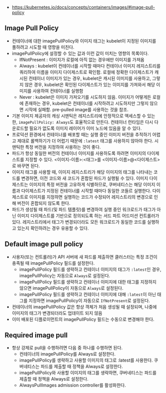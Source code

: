 - https://kubernetes.io/docs/concepts/containers/images/#image-pull-policy

## Image Pull Policy
- 컨테이너에 대한 imagePullPolicy와 이미지 태그는 kubelet이 지정된 이미지를 풀하려고 시도할 때 영향을 미친다.
- imagePullPolicy에 설정할 수 있는 값과 이런 값이 미치는 영향의 목록이다.
    - IfNotPresent : 이미지가 로컬에 아직 없는 경우에만 이미지를 가져옴
    - Always : kubelet이 컨테이너를 시작할 때마다 컨테이너 이미지 레지스트리를 쿼리하여 이름을 이미지 다이제스트로 확인함. 로컬에 정확한 다이제스트가 캐시된 컨테이너 이미지가 있는 경우, kubelet은 캐시된 이미지를 사용하고, 그렇지 않은 경우, kubelet은 확인된 다이제스트가 있는 이미지를 가져와서 해당 이미지를 사용하여 컨테이너를 실행함
    - Never : kubelet은 이미지 가져오기를 시도하지 않음. 이미지가 어떻게든 로컬에 존재하는 경우, kubelet은 컨테이너를 시작하려고 시도하지만 그렇지 않으면 시작에 실패함. pre-pulled image를 사용하는 것을 참조.
- 기본 이미지 제공자의 캐싱 시맨틱은 레지스트리에 안정적으로 액세스할 수 있는 한, `imagePullPolicy: Always`도 효율적으로 만든다. 컨테이너 런타임은 다시 다운로드할 필요가 없도록 이미지 레이어가 이미 노드에 있음을 알 수 있다.
- 프로덕션 환경에서 컨테이너를 배포할 때는 실행 중인 이미지 버전을 추적하기 어렵고 제대로 롤백하기가 더 어렵기 때문에 `:latest` 태그를 사용하지 않아야 한다. 시맨틱한 특정 버전을 지정하여 사용하는 것이 좋다.
- 파드가 항상 동일한 버전의 컨테이너 이미지를 사용하도록 하려면 이미지의 다이제스트를 지정할 수 있다. <이미지-이름>:<태그>를 <이미지-이름>@<다이제스트>로 바꾸면 된다.
- 이미지 태그를 사용할 때, 이미지 레지스트리가 해당 이미지의 태그를 나타내는 코드를 변경하면, 이전 코드와 새 코드가 혼합된 파드가 실행될 수 있다. 이미지 다이제스트는 이미지의 특정 버전을 고유하게 식별하므로, 쿠버네티스는 해당 이미지 이름과 다이제스트가 지정된 컨테이너를 시작할 때마다 동일한 코들르 실행한다. 다이제스트로 이미지를 지정하면 실행하는 코드가 수정되어 레지스트리의 변경으로 인해 버전이 혼합되지 않도록 한다.
- 파드가 생성될 때 파드(및 파드 템플릿)를 변경하여 실행 중인 워크로드가 태그가 아닌 이미지 다이제스트를 기반으로 정의되도록 하는 서드 파트 어드미션 컨트롤러가 있다. 레지스트리에서 태그가 변경되더라도 모든 워크로드가 동일한 코드를 실행하고 있는지 확인하려는 경우 유용할 수 있다.

## Default image pull policy
- 사용자(또는 컨트롤러)가 API 서버에 새 파드를 제출하면 클러스터는 특정 조건이 충족될 때 imagePullPolicy 필드를 설정한다.
    - imagePullPolicy 필드를 생략하고 컨테이너 이미지의 태그가 `:latest`인 경우, imagePullPolicy는 자동으로 `Always`로 설정된다.
    - imagePullPolicy 필드를 생략하고 컨테이너 이미지에 대한 태그를 지정하지 않으면 imagePullPolicy이 자동으로 `Always`로 설정된다.
    - imagePullPolicy 필드를 생략하고 컨테이너 이미지에 대해 `:latest`이 아닌 태그를 지정하면 imagePullPolicy이 자동으로 `IfNotPresent`로 설정된다.
- 컨테이너의 imagePullPolicy 값은 항상 객체가 처음 생성될 때 설정되며, 나중에 이미지의 태그가 변경되더라도 업데이트 되지 않음
- 이미 배포된 디플로이먼트의 imagePullPolicy 필드는 수동으로 변경해야 한다.

## Required image pull
- 항상 강제로 pull을 수행하려면 다음 중 하나를 수행하면 된다.
    - 컨테이너의 imagePullPolicy를 Always로 설정한다.
    - imagePullPolicy를 생략하고 사용할 이미지의 태그로 :latest를 사용한다. 쿠버네티스는 파드를 제출할 때 정책을 Always로 설정한다.
    - imagePullPolicy와 사용할 이미지의 태그를 생략하면, 쿠버네티스는 파드를 제출할 때 정책을 Always로 설정한다.
    - AlwaysPullImages admission controller를 활성화한다.